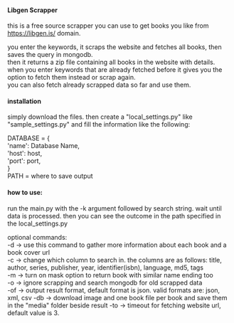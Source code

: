 #### Libgen Scrapper

this is a free source scrapper you can use to get books you like from https://libgen.is/ domain.

you enter the keywords, it scraps the website and fetches all books, then saves the query in mongodb.<br />
then it returns a zip file containing all books in the website with details.<br />
when you enter keywords that are already fetched before it gives you the option to fetch them instead or scrap again.<br />
you can also fetch already scrapped data so far and use them.

#### installation

simply download the files.
then create a "local_settings.py" like "sample_settings.py" and fill the information like the following:

DATABASE = {<br />
'name': Database Name,<br />
'host': host,<br />
'port': port,<br />
}<br />
PATH = where to save output

#### how to use:

run the main.py with the -k argument followed by search string. wait until data is processed.
then you can see the outcome in the path specified in the local_settings.py

optional commands: <br />
-d  ->  use this command to gather more information about each book and a book cover url<br />
-c  ->  change which column to search in. the columns are as follows:
title, author, series, publisher, year, identifier(isbn), language, md5, tags<br />
-m  ->  turn on mask option to return book with similar name ending too<br />
-o  ->  ignore scrapping and search mongodb for old scrapped data<br />
-of ->  output result format, default format is json. valid formats are: json, xml, csv
-db ->  download image and one book file per book and save them in the "media" folder beside result
-to ->  timeout for fetching website url, default value is 3.
